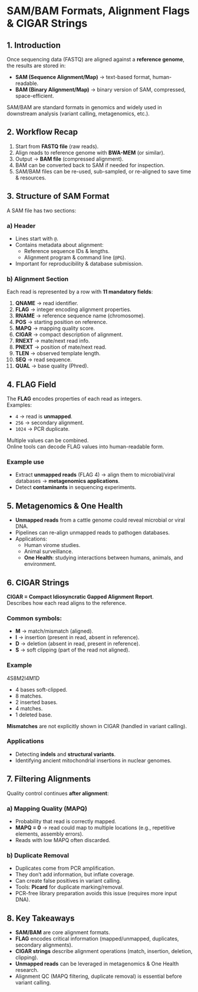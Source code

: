 # SAM/BAM Formats, Alignment Flags & CIGAR Strings

## 1. Introduction
Once sequencing data (FASTQ) are aligned against a **reference genome**, the results are stored in:
- **SAM (Sequence Alignment/Map)** → text-based format, human-readable.
- **BAM (Binary Alignment/Map)** → binary version of SAM, compressed, space-efficient.

SAM/BAM are standard formats in genomics and widely used in downstream analysis (variant calling, metagenomics, etc.).

## 2. Workflow Recap
1. Start from **FASTQ file** (raw reads).  
2. Align reads to reference genome with **BWA-MEM** (or similar).  
3. Output → **BAM file** (compressed alignment).  
4. BAM can be converted back to SAM if needed for inspection.  
5. SAM/BAM files can be re-used, sub-sampled, or re-aligned to save time & resources.  

## 3. Structure of SAM Format
A SAM file has two sections:

### a) Header
- Lines start with `@`.  
- Contains metadata about alignment:  
  - Reference sequence IDs & lengths.  
  - Alignment program & command line (`@PG`).  
- Important for reproducibility & database submission.  

### b) Alignment Section
Each read is represented by a row with **11 mandatory fields**:
1. **QNAME** → read identifier.  
2. **FLAG** → integer encoding alignment properties.  
3. **RNAME** → reference sequence name (chromosome).  
4. **POS** → starting position on reference.  
5. **MAPQ** → mapping quality score.  
6. **CIGAR** → compact description of alignment.  
7. **RNEXT** → mate/next read info.  
8. **PNEXT** → position of mate/next read.  
9. **TLEN** → observed template length.  
10. **SEQ** → read sequence.  
11. **QUAL** → base quality (Phred).  

## 4. FLAG Field
The **FLAG** encodes properties of each read as integers.  
Examples:  
- `4` → read is **unmapped**.  
- `256` → secondary alignment.  
- `1024` → PCR duplicate.  

Multiple values can be combined.  
Online tools can decode FLAG values into human-readable form.  

### Example use
- Extract **unmapped reads** (FLAG 4) → align them to microbial/viral databases → **metagenomics applications**.  
- Detect **contaminants** in sequencing experiments.  

## 5. Metagenomics & One Health
- **Unmapped reads** from a cattle genome could reveal microbial or viral DNA.  
- Pipelines can re-align unmapped reads to pathogen databases.  
- Applications:  
  - Human virome studies.  
  - Animal surveillance.  
  - **One Health**: studying interactions between humans, animals, and environment.

## 6. CIGAR Strings
**CIGAR = Compact Idiosyncratic Gapped Alignment Report**.  
Describes how each read aligns to the reference.

### Common symbols:
- **M** → match/mismatch (aligned).  
- **I** → insertion (present in read, absent in reference).  
- **D** → deletion (absent in read, present in reference).  
- **S** → soft clipping (part of the read not aligned).  

### Example
4S8M2I4M1D
- 4 bases soft-clipped.  
- 8 matches.  
- 2 inserted bases.  
- 4 matches.  
- 1 deleted base.  

**Mismatches** are not explicitly shown in CIGAR (handled in variant calling).  

### Applications
- Detecting **indels** and **structural variants**.  
- Identifying ancient mitochondrial insertions in nuclear genomes.  

## 7. Filtering Alignments
Quality control continues **after alignment**:

### a) Mapping Quality (MAPQ)
- Probability that read is correctly mapped.  
- **MAPQ = 0** → read could map to multiple locations (e.g., repetitive elements, assembly errors).  
- Reads with low MAPQ often discarded.  

### b) Duplicate Removal
- Duplicates come from PCR amplification.  
- They don’t add information, but inflate coverage.  
- Can create false positives in variant calling.  
- Tools: **Picard** for duplicate marking/removal.  
- PCR-free library preparation avoids this issue (requires more input DNA).  

## 8. Key Takeaways
- **SAM/BAM** are core alignment formats.  
- **FLAG** encodes critical information (mapped/unmapped, duplicates, secondary alignments).  
- **CIGAR strings** describe alignment operations (match, insertion, deletion, clipping).  
- **Unmapped reads** can be leveraged in metagenomics & One Health research.  
- Alignment QC (MAPQ filtering, duplicate removal) is essential before variant calling.  


